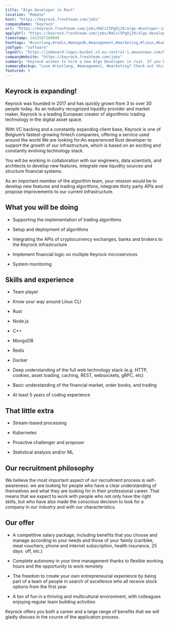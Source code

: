 ```yaml
---
title: "Algo Developer in Rust"
location: "Remote"
host: "https://keyrock.freshteam.com/jobs"
companyName: "Keyrock"
url: "https://keyrock.freshteam.com/jobs/RACcC5PgOj29/algo-developer-in-rust-remote-possible"
applyUrl: "https://keyrock.freshteam.com/jobs/RACcC5PgOj29/algo-developer-in-rust-remote-possible#applicant-form"
timestamp: 1615507200000
hashtags: "#rustlang,#redis,#mongodb,#management,#marketing,#linux,#kubernetes,#docker,#finance,#analysis"
jobType: "software"
logoUrl: "https://jobboard-logos-bucket.s3.eu-central-1.amazonaws.com/keyrock"
companyWebsite: "https://keyrock.freshteam.com/jobs"
summary: "Keyrock wishes to hire a new Algo Developer in rust. If you have 5 years of coding experience, consider applying."
summaryBackup: "Love #rustlang, #management, #marketing? Check out this job post!"
featured: 5
---
```


## Keyrock is expanding!

Keyrock was founded in 2017 and has quickly grown from 3 to over 30 people today. As an industry recognized liquidity provider and market maker, Keyrock is a leading European creator of algorithmic trading technology in the digital asset space.

With VC backing and a constantly expanding client base, Keyrock is one of Belgium’s fastest-growing fintech companies, offering a service used around the world.We are looking for:An experienced Rust developer to support the growth of our infrastructure, which is based on an exciting and constantly evolving technology stack.

You will be working in collaboration with our engineers, data scientists, and architects to develop new features, integrate new liquidity sources and structure financial systems.

As an important member of the algorithm team, your mission would be to develop new features and trading algorithms, integrate thirty party APIs and propose improvements to our current infrastructure.

## What you will be doing

*   Supporting the implementation of trading algorithms
    
*   Setup and deployment of algorithms
    
*   Integrating the APIs of cryptocurrency exchanges, banks and brokers to the Keyrock infrastructure
    
*   Implement financial logic on multiple Keyrock microservices
    
*   System monitoring
    

## Skills and experience

*   Team player
    
*   Know your way around Linux CLI
    
*   Rust
    
*   Node.js
    
*   C++
    
*   MongoDB
    
*   Redis
    
*   Docker
    
*   Deep understanding of the full web technology stack (e.g. HTTP, cookies, asset loading, caching, REST, websockets, gRPC, etc)  
    
*   Basic understanding of the financial market, order books, and trading
    
*   At least 5 years of coding experience
    

## That little extra

*   Stream-based processing
    
*   Kubernetes
    
*   Proactive challenger and proposer
    
*   Statistical analysis and/or ML
    

## Our recruitment philosophy

We believe the most important aspect of our recruitment process is self-awareness: we are looking for people who have a clear understanding of themselves and what they are looking for in their professional career. That means that we expect to work with people who not only have the right skills, but who have also made the conscious decision to look for a company in our industry and with our characteristics.

## Our offer

*   A competitive salary package, including benefits that you choose and manage according to your needs and those of your family (car/bike, meal vouchers, phone and internet subscription, health insurance, 25 days  off, etc.) 
    
*   Complete autonomy in your time management thanks to flexible working hours and the opportunity to work remotely 
    
*   The freedom to create your own entrepreneurial experience by being part of a team of people in search of excellence who all receive stock options from the first year
    
*   A ton of fun in a thriving and multicultural environment, with colleagues enjoying regular team building activities 
    

Keyrock offers you both a career and a large range of benefits that we will gladly discuss in the course of the application process.
